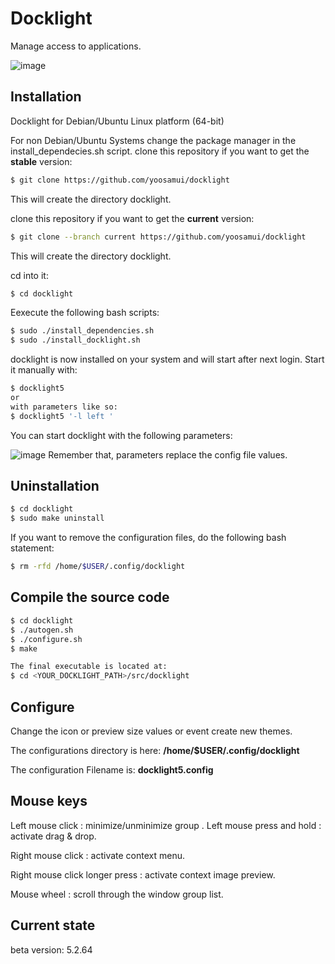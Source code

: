 
# Docklight
 Manage access to applications.

![image](https://github.com/user-attachments/assets/7994983c-8d4f-4ace-91e8-20a88a236521)


## Installation
Docklight for Debian/Ubuntu Linux platform (64-bit)

For non Debian/Ubuntu Systems change the package manager in the install_dependecies.sh script.
clone this repository if you want to get the **stable** version:

```bash
$ git clone https://github.com/yoosamui/docklight
```
This will create the directory docklight.

clone this repository if you want to get the **current** version:

```bash
$ git clone --branch current https://github.com/yoosamui/docklight
```
This will create the directory docklight.


cd into it:

```bash
$ cd docklight
```
Eexecute the following bash scripts:

```bash
$ sudo ./install_dependencies.sh
$ sudo ./install_docklight.sh
```
docklight is now installed on your system and will start after next login.
Start it manually with:

```bash
$ docklight5
or
with parameters like so:
$ docklight5 '-l left '
```

You can start docklight with the following parameters:

![image](https://github.com/user-attachments/assets/9555d475-219b-43fc-9f16-237003d7f509)
Remember that, parameters replace the config file values.

## Uninstallation

```bash
$ cd docklight
$ sudo make uninstall
```
If you want to remove the configuration files, do the following bash statement:
```bash
$ rm -rfd /home/$USER/.config/docklight
```
## Compile the source code

```bash
$ cd docklight
$ ./autogen.sh
$ ./configure.sh
$ make

The final executable is located at:
$ cd <YOUR_DOCKLIGHT_PATH>/src/docklight

```

## Configure
Change the icon or preview size values or event create new themes.


The configurations directory is here: **/home/$USER/.config/docklight**

The configuration Filename is: **docklight5.config**


## Mouse keys

Left mouse click                : minimize/unminimize group
.
Left mouse press and hold       : activate drag & drop.

Right mouse click               : activate context menu.

Right mouse click longer press  : activate context image preview.

Mouse wheel                     : scroll through the window group list.

## Current state
beta version: 5.2.64


